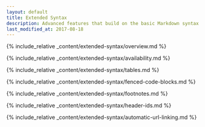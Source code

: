 ```yaml
---
layout: default
title: Extended Syntax
description: Advanced features that build on the basic Markdown syntax.
last_modified_at: 2017-08-18
---
```


{% include_relative _content/extended-syntax/overview.md %}

{% include_relative _content/extended-syntax/availability.md %}

{% include_relative _content/extended-syntax/tables.md %}

{% include_relative _content/extended-syntax/fenced-code-blocks.md %}

{% include_relative _content/extended-syntax/footnotes.md %}

{% include_relative _content/extended-syntax/header-ids.md %}

{% include_relative _content/extended-syntax/automatic-url-linking.md %}
